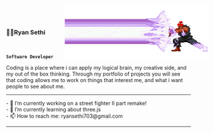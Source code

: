 ### ✌🏽Ryan Sethi <img src="akuma-gks.gif" style="-webkit-transform: scaleX(-1); transform: scaleX(-1); position: relative; top: 65px; right:0px; left: 50px; padding: 0px; margin: 0px; background-color: transparent;">

<br>

**`Software Developer`**

Coding is a place where i can apply my logical brain, my creative side, and my out of the box thinking. Through my portfolio of projects you will see that coding allows me to work on things that interest me, and what i want people to see about me.

<hr>
- 🔭 I’m currently working on a street fighter II part remake!
<br>
- 🌱 I’m currently learning about three.js
<br>
- 📫 How to reach me: ryansethi703@gmail.com
<hr>

<!-- <img src="akuma-gks.gif"> -->
